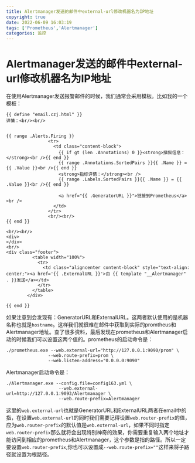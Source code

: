 ```yaml
---
title: Alertmanager发送的邮件中external-url修改机器名为IP地址
copyright: true
date: 2022-06-09 16:03:19
tags: ['Prometheus','Alertmanager']
categories: 监控
---
```


# Alertmanager发送的邮件中external-url修改机器名为IP地址

在使用Alertmanager发送报警邮件的时候，我们通常会采用模板。比如我的一个模板：
<!--more-->
```tmpl
{{ define "email.czj.html" }}
详情：<br/><br/>


{{ range .Alerts.Firing }}
                <tr>
                  <td class="content-block">
                    {{ if gt (len .Annotations) 0 }}<strong>描叙信息：</strong><br />{{ end }}
                    {{ range .Annotations.SortedPairs }}{{ .Name }} = {{ .Value }}<br />{{ end }}
                    <strong>指标详情：</strong><br />
                    {{ range .Labels.SortedPairs }}{{ .Name }} = {{ .Value }}<br />{{ end }}
                    
                    <a href="{{ .GeneratorURL }}">链接到Prometheus</a><br />
                  </td>
                </tr>
                <br/><br/>
{{ end }}

<br/><br/>
<div>
</div>
<br/>
<div class="footer">
          <table width="100%">
            <tr>
              <td class="aligncenter content-block" style="text-align: center;"><a href='{{ .ExternalURL }}'>由 {{ template "__Alertmanager" . }}发送</a></td>
            </tr>
          </table>
        </div>

{{ end }}
```

如果注意到会发现有：GeneratorURL和ExternalURL。这两者默认使用的是机器名称也就是`hostname`。这样我们就很难在邮件中获取到实际的promtheus和Alertmanager地址。查了很多资料，最后发现在prometheus和Alertmanager启动的时候我们可以设置这两个值的。prometheus的启动命令是：

```shell
./prometheus.exe --web.external-url="http://127.0.0.1:9090/prom" \
                --web.route-prefix=prom \
                --web.listen-address="0.0.0.0:9090"
```

Alertmanager启动命令是：

```shell
./Alertmanager.exe --config.file=config163.yml \
                    --web.external-url=http://127.0.0.1:9093/Alertmanager \              
                    --web.route-prefix=Alertmanager
```

这里的`web.external-url`也就是GeneratorURL和ExternalURL两者在email中的指，在设置`web.external-url`的同时我们需要记得设置`web.router-prefix`的值，应为`web.router-prefix`的默认值是`web.external-url`，如果不同时指定`web.router-prefix`那么就将会出现特别神奇的效果，你需要重复输入两个地址才能访问到相应的prometheus和Alertmanager，这个参数是指的路径。所以一定要设置`web.router-prefix`,你也可以设置成`--web.route-prefix=""`这样来将子路径就设置为根路径。